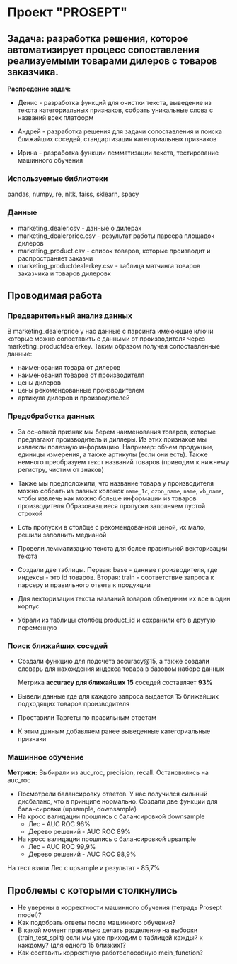 # Проект "PROSEPT"

## Задача: разработка решения, которое автоматизирует процесс сопоставления реализуемыми товарами дилеров с товаров заказчика.

**Распредение задач:**
* Денис - разработка функций для очистки текста, выведение из текста категориальных признаков, собрать уникальные слова с названий всех платформ
    
* Андрей - разработка решения для задачи сопоставления и поиска ближайших соседей, стандартизация категориальных признаков
    
* Ирина - разработка функции лемматизации текста, тестирование машинного обучения

### Используемые библиотеки

pandas, numpy, re, nltk, faiss, sklearn, spacy

### Данные


- marketing_dealer.csv - данные о дилерах
- marketing_dealerprice.csv - результат работы парсера площадок дилеров
- marketing_product.csv - список товаров, которые производит и распространяет 
заказчи
- marketing_productdealerkey.csv - таблица матчинга товаров заказчика и товаров 
дилеровк


## Проводимая работа


### Предварительный анализ данных

В marketing_dealerprice у нас данные с парсинга имеюющие ключи которые можно сопоставить с данными от производителя через marketing_productdealerkey. Таким образом получая сопоставленные данные:
- наименования товара от дилеров
- наименования товаров от производителя
- цены дилеров
- цены рекомендованные производителем
- артикула дилеров и производителей

### Предобработка данных

- За основной признак мы берем наименования товаров, которые предлагают производитель и диллеры. Из этих признаков мы извлекли полезную информацию.
Например: объем продукции, единицы измерения, а также артикулы (если они есть). Также немного преобразуем текст названий товаров (приводим к нижнему регистру, чистим от знаков)

- Также мы предположили, что название товара у производителя можно собрать из разных колонок `name_1c`, `ozon_name`, `name`, `wb_name`, чтобы извлечь как можно больше информации из товаров производителя
 Образовавшиеся пропуски заполняем пустой строкой
- Есть пропуски в столбце с рекомендованной ценой, их мало, решили заполнить медианой
- Провели лемматизацию текста для более правильной векторизации текста
- Создали две таблицы. Первая: base - данные производителя, где индексы - это id товаров. Вторая: train - соответствие запроса к парсеру и правильного ответа к продукции
- Для векторизации текста названий товаров объединим их все в один корпус
- Убрали из таблицы столбец product_id и сохранили его в другую переменную



### Поиск ближайших соседей

- Создали функцию для подсчета accuracy@15, а также создали словарь для нахождения индекса товара в базовом наборе данных

  Метрика **accuracy для ближайших 15** соседей составляет **93%**
  
- Вывели данные где для каждого запроса выдается 15 ближайших подходящих товаров производителя
- Проставили Таргеты по правильным ответам
- К этим данным добавляем ранее выведенные категориальные признаки

### Машинное обучение 

**Метрики:** Выбирали из auc_roc, precision, recall. Остановились на auc_roc

- Посмотрели балансировку ответов. У нас получился сильный дисбаланс, что в принципе нормально. Создали две функции для балансировки (upsample, downsample)
- На кросс валидации прошлись с балансировкой downsample
    * Лес - AUC ROC 96%
    * Дерево решений - AUC ROC 89%
- На кросс валидации прошлись с балансировкой upsample
    * Лес - AUC ROC 99,9%
    * Дерево решений - AUC ROC 98,9%
 
На тест взяли Лес с upsample и результат - 85,7%

## Проблемы с которыми столкнулись

- Не уверены в корректности машинного обучения (тетрадь Prosept model)?
- Как подобрать ответы после машинного обучения?
- В какой момент правильно делать разделение на выборки (train_test_split) если мы уже приходим с таблицей каждый к каждому? (для одного 15 близких)?
- Как составить корректную работоспособную mein_function?


